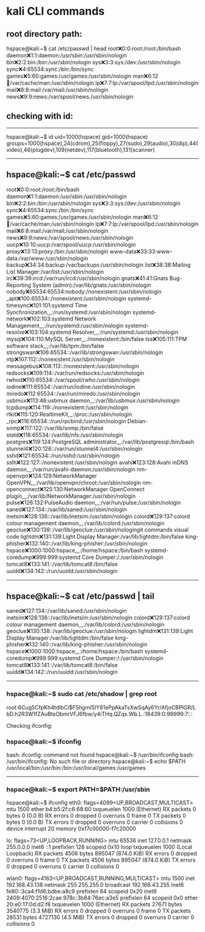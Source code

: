 # kali CLI commands 
## root directory path:
hspace@kali:~$ cat /etc/passwd | head
root:x:0:0:root:/root:/bin/bash
daemon:x:1:1:daemon:/usr/sbin:/usr/sbin/nologin
bin:x:2:2:bin:/bin:/usr/sbin/nologin
sys:x:3:3:sys:/dev:/usr/sbin/nologin
sync:x:4:65534:sync:/bin:/bin/sync
games:x:5:60:games:/usr/games:/usr/sbin/nologin
man:x:6:12:man:/var/cache/man:/usr/sbin/nologin
lp:x:7:7:lp:/var/spool/lpd:/usr/sbin/nologin
mail:x:8:8:mail:/var/mail:/usr/sbin/nologin
news:x:9:9:news:/var/spool/news:/usr/sbin/nologin

## checking with id:
**** 
hspace@kali:~$ id
uid=1000(hspace) gid=1000(hspace) groups=1000(hspace),24(cdrom),25(floppy),27(sudo),29(audio),30(dip),44(video),46(plugdev),109(netdev),117(bluetooth),131(scanner)
***

## hspace@kali:~$ cat /etc/passwd 
root:x:0:0:root:/root:/bin/bash
daemon:x:1:1:daemon:/usr/sbin:/usr/sbin/nologin
bin:x:2:2:bin:/bin:/usr/sbin/nologin
sys:x:3:3:sys:/dev:/usr/sbin/nologin
sync:x:4:65534:sync:/bin:/bin/sync
games:x:5:60:games:/usr/games:/usr/sbin/nologin
man:x:6:12:man:/var/cache/man:/usr/sbin/nologin
lp:x:7:7:lp:/var/spool/lpd:/usr/sbin/nologin
mail:x:8:8:mail:/var/mail:/usr/sbin/nologin
news:x:9:9:news:/var/spool/news:/usr/sbin/nologin
uucp:x:10:10:uucp:/var/spool/uucp:/usr/sbin/nologin
proxy:x:13:13:proxy:/bin:/usr/sbin/nologin
www-data:x:33:33:www-data:/var/www:/usr/sbin/nologin
backup:x:34:34:backup:/var/backups:/usr/sbin/nologin
list:x:38:38:Mailing List Manager:/var/list:/usr/sbin/nologin
irc:x:39:39:ircd:/var/run/ircd:/usr/sbin/nologin
gnats:x:41:41:Gnats Bug-Reporting System (admin):/var/lib/gnats:/usr/sbin/nologin
nobody:x:65534:65534:nobody:/nonexistent:/usr/sbin/nologin
_apt:x:100:65534::/nonexistent:/usr/sbin/nologin
systemd-timesync:x:101:101:systemd Time Synchronization,,,:/run/systemd:/usr/sbin/nologin
systemd-network:x:102:103:systemd Network Management,,,:/run/systemd:/usr/sbin/nologin
systemd-resolve:x:103:104:systemd Resolver,,,:/run/systemd:/usr/sbin/nologin
mysql:x:104:110:MySQL Server,,,:/nonexistent:/bin/false
tss:x:105:111:TPM software stack,,,:/var/lib/tpm:/bin/false
strongswan:x:106:65534::/var/lib/strongswan:/usr/sbin/nologin
ntp:x:107:112::/nonexistent:/usr/sbin/nologin
messagebus:x:108:113::/nonexistent:/usr/sbin/nologin                                                                                                                  
redsocks:x:109:114::/var/run/redsocks:/usr/sbin/nologin
rwhod:x:110:65534::/var/spool/rwho:/usr/sbin/nologin
iodine:x:111:65534::/var/run/iodine:/usr/sbin/nologin
miredo:x:112:65534::/var/run/miredo:/usr/sbin/nologin
usbmux:x:113:46:usbmux daemon,,,:/var/lib/usbmux:/usr/sbin/nologin
tcpdump:x:114:119::/nonexistent:/usr/sbin/nologin
rtkit:x:115:120:RealtimeKit,,,:/proc:/usr/sbin/nologin
_rpc:x:116:65534::/run/rpcbind:/usr/sbin/nologin
Debian-snmp:x:117:122::/var/lib/snmp:/bin/false
statd:x:118:65534::/var/lib/nfs:/usr/sbin/nologin
postgres:x:119:124:PostgreSQL administrator,,,:/var/lib/postgresql:/bin/bash
stunnel4:x:120:126::/var/run/stunnel4:/usr/sbin/nologin
sshd:x:121:65534::/run/sshd:/usr/sbin/nologin
sslh:x:122:127::/nonexistent:/usr/sbin/nologin
avahi:x:123:128:Avahi mDNS daemon,,,:/var/run/avahi-daemon:/usr/sbin/nologin
nm-openvpn:x:124:129:NetworkManager OpenVPN,,,:/var/lib/openvpn/chroot:/usr/sbin/nologin
nm-openconnect:x:125:130:NetworkManager OpenConnect plugin,,,:/var/lib/NetworkManager:/usr/sbin/nologin
pulse:x:126:132:PulseAudio daemon,,,:/var/run/pulse:/usr/sbin/nologin
saned:x:127:134::/var/lib/saned:/usr/sbin/nologin
inetsim:x:128:136::/var/lib/inetsim:/usr/sbin/nologin
colord:x:129:137:colord colour management daemon,,,:/var/lib/colord:/usr/sbin/nologin
geoclue:x:130:138::/var/lib/geoclue:/usr/sbin/nologingit commands visual code
lightdm:x:131:139:Light Display Manager:/var/lib/lightdm:/bin/false
king-phisher:x:132:140::/var/lib/king-phisher:/usr/sbin/nologin
hspace:x:1000:1000:hspace,,,:/home/hspace:/bin/bash
systemd-coredump:x:999:999:systemd Core Dumper:/:/usr/sbin/nologin
tomcat8:x:133:141::/var/lib/tomcat8:/bin/false
uuidd:x:134:142::/run/uuidd:/usr/sbin/nologin

***

## hspace@kali:~$  cat /etc/passwd | tail
saned:x:127:134::/var/lib/saned:/usr/sbin/nologin
inetsim:x:128:136::/var/lib/inetsim:/usr/sbin/nologin
colord:x:129:137:colord colour management daemon,,,:/var/lib/colord:/usr/sbin/nologin
geoclue:x:130:138::/var/lib/geoclue:/usr/sbin/nologin
lightdm:x:131:139:Light Display Manager:/var/lib/lightdm:/bin/false
king-phisher:x:132:140::/var/lib/king-phisher:/usr/sbin/nologin
hspace:x:1000:1000:hspace,,,:/home/hspace:/bin/bash
systemd-coredump:x:999:999:systemd Core Dumper:/:/usr/sbin/nologin
tomcat8:x:133:141::/var/lib/tomcat8:/bin/false
uuidd:x:134:142::/run/uuidd:/usr/sbin/nologin
***
### hspace@kali:~$ sudo cat /etc/shadow | grep root
root:$6$Cug5CfpKh4tdIbCi$F5hgmISlY81ePpAkaTsXwSqAy6Yr/AfjoCBPlGR/LbD.h2R3W1fZAuBtsObmrVFJ6fbw/y4iTHq.QZqs.Wb.L.:18439:0:99999:7:::

Checking ifconfig:

### hspace@kali:~$ ifconfig
bash: ifconfig: command not found
hspace@kali:~$ /usr/bin/ifconfig
bash: /usr/bin/ifconfig: No such file or directory
hspace@kali:~$ echo $PATH
/usr/local/bin:/usr/bin:/bin:/usr/local/games:/usr/games
***

### hspace@kali:~$ export PATH=$PATH:/usr/sbin
hspace@kali:~$ ifconfig
eth0: flags=4099<UP,BROADCAST,MULTICAST>  mtu 1500
        ether b4:b5:2f:c6:68:60  txqueuelen 1000  (Ethernet)
        RX packets 0  bytes 0 (0.0 B)
        RX errors 0  dropped 0  overruns 0  frame 0
        TX packets 0  bytes 0 (0.0 B)
        TX errors 0  dropped 0 overruns 0  carrier 0  collisions 0
        device interrupt 20  memory 0xf7c00000-f7c20000  

lo: flags=73<UP,LOOPBACK,RUNNING>  mtu 65536
        inet 127.0.0.1  netmask 255.0.0.0
        inet6 ::1  prefixlen 128  scopeid 0x10<host>
        loop  txqueuelen 1000  (Local Loopback)
        RX packets 4506  bytes 895047 (874.0 KiB)
        RX errors 0  dropped 0  overruns 0  frame 0
        TX packets 4506  bytes 895047 (874.0 KiB)
        TX errors 0  dropped 0 overruns 0  carrier 0  collisions 0

wlan0: flags=4163<UP,BROADCAST,RUNNING,MULTICAST>  mtu 1500
        inet 192.168.43.138  netmask 255.255.255.0  broadcast 192.168.43.255
        inet6 fe80::3ca4:f1d6:bdbe:a8c9  prefixlen 64  scopeid 0x20<link>
        inet6 2409:4070:2516:2cae:978c:3b84:76ec:a3e5  prefixlen 64  scopeid 0x0<global>
        ether 20:e0:17:0d:d2:f8  txqueuelen 1000  (Ethernet)
        RX packets 27671  bytes 3540775 (3.3 MiB)
        RX errors 0  dropped 0  overruns 0  frame 0
        TX packets 28531  bytes 4727130 (4.5 MiB)
        TX errors 0  dropped 0 overruns 0  carrier 0  collisions 0

